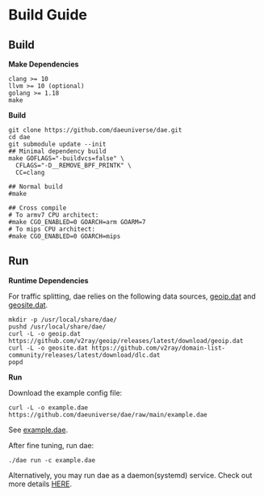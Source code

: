 # Build Guide

## Build

**Make Dependencies**

```shell
clang >= 10
llvm >= 10 (optional)
golang >= 1.18
make
```

**Build**

```shell
git clone https://github.com/daeuniverse/dae.git
cd dae
git submodule update --init
## Minimal dependency build
make GOFLAGS="-buildvcs=false" \
  CFLAGS="-D__REMOVE_BPF_PRINTK" \
  CC=clang

## Normal build
#make

## Cross compile
# To armv7 CPU architect:
#make CGO_ENABLED=0 GOARCH=arm GOARM=7
# To mips CPU architect:
#make CGO_ENABLED=0 GOARCH=mips
```

## Run

**Runtime Dependencies**

For traffic splitting, dae relies on the following data sources, [geoip.dat](https://github.com/v2ray/geoip/releases/latest) and [geosite.dat](https://github.com/v2fly/domain-list-community/releases/latest).

```shell
mkdir -p /usr/local/share/dae/
pushd /usr/local/share/dae/
curl -L -o geoip.dat https://github.com/v2ray/geoip/releases/latest/download/geoip.dat
curl -L -o geosite.dat https://github.com/v2ray/domain-list-community/releases/latest/download/dlc.dat
popd
```

**Run**

Download the example config file:

```shell
curl -L -o example.dae https://github.com/daeuniverse/dae/raw/main/example.dae
```

See [example.dae](https://github.com/daeuniverse/dae/blob/main/example.dae).

After fine tuning, run dae:

```shell
./dae run -c example.dae
```

Alternatively, you may run dae as a daemon(systemd) service. Check out more details [HERE](./run-as-daemon.md).
